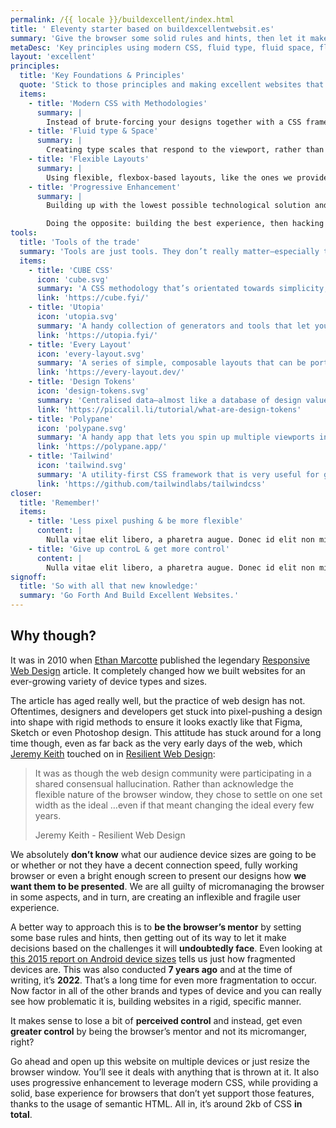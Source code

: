 ```yaml
---
permalink: /{{ locale }}/buildexcellent/index.html
title: ' Eleventy starter based on buildexcellentwebsit.es'
summary: 'Give the browser some solid rules and hints, then let it make the right decisions for the people that visit it, based on their device, connection quality and capabilities. This is how they will get a genuinely great user experience, rather than a fragmented, broken one.'
metaDesc: 'Key principles using modern CSS, fluid type, fluid space, flexible layout and progressive enhancement will help you to build better front-ends that work for everyone.'
layout: 'excellent'
principles:
  title: 'Key Foundations & Principles'
  quote: 'Stick to those principles and making excellent websites that work for everyone suddenly becomes much, much easier.'
  items:
    - title: 'Modern CSS with Methodologies'
      summary: |
        Instead of brute-forcing your designs together with a CSS framework, consider opting for a CSS methodology like [CUBE CSS](https://cube.fyi/), [SMACSS](http://smacss.com/) or [BEM](http://getbem.com/introduction/) that empowers you to write flexible, portable CSS, rather than rigid, inflexible and overly-specific CSS.
    - title: 'Fluid type & Space'
      summary: |
        Creating type scales that respond to the viewport, rather than setting explicit values for typography and space allows you to set rules once and forget about them, knowing that whatever device, regardless of its available size will be presented with appropriate sizes.
    - title: 'Flexible Layouts'
      summary: |
        Using flexible, flexbox-based layouts, like the ones we provide in [Every Layout](https://every-layout.dev/), ensures that regardless of conditions—be it content or available screen size: your front-end will be able to respond in the most appropriate way. Giving browsers hints and space to do what they do best, helps your front-end handle tricky scenarios where breakpoint-based layouts consistently fail.
    - title: 'Progressive Enhancement'
      summary: |
        Building up with the lowest possible technological solution and enhancing it where device capability, connection speeds and context conditions allow, helps you build for everyone, not just the minority of people that have fast connections and powerful devices that work well, all the time.

        Doing the opposite: building the best experience, then hacking it down for a handful of selected edge-cases means you’re almost  certainly going to build an experience that’s excludes a lot of people.
tools:
  title: 'Tools of the trade'
  summary: 'Tools are just tools. They don’t really matter—especially to the people trying to use the websites you build. The same goes for frameworks too. The most important thing is that you stick to the key principles. Even so, here are some useful tools I use together to build flexible front-ends.'
  items:
    - title: 'CUBE CSS'
      icon: 'cube.svg'
      summary: 'A CSS methodology that’s orientated towards simplicity, pragmatism and consistency.'
      link: 'https://cube.fyi/'
    - title: 'Utopia'
      icon: 'utopia.svg'
      summary: 'A handy collection of generators and tools that let you build up various fluid type and space scales depending on viewport sizes to help with responsive design.'
      link: 'https://utopia.fyi/'
    - title: 'Every Layout'
      icon: 'every-layout.svg'
      summary: 'A series of simple, composable layouts that can be ported to any project. There’s also heaps of learning material to help you *really* learn CSS layout.'
      link: 'https://every-layout.dev/'
    - title: 'Design Tokens'
      icon: 'design-tokens.svg'
      summary: 'Centralised data—almost like a database of design values—that could be consumed by anything that understands a standard, like JSON to help with design consistency.'
      link: 'https://piccalil.li/tutorial/what-are-design-tokens'
    - title: 'Polypane'
      icon: 'polypane.svg'
      summary: 'A handy app that lets you spin up multiple viewports in various configurations to help you build truly responsive sites.'
      link: 'https://polypane.app/'
    - title: 'Tailwind'
      icon: 'tailwind.svg'
      summary: 'A utility-first CSS framework that is very useful for generating utility classes on demand for CUBE CSS.'
      link: 'https://github.com/tailwindlabs/tailwindcss'
closer:
  title: 'Remember!'
  items:
    - title: 'Less pixel pushing & be more flexible'
      content: |
        Nulla vitae elit libero, a pharetra augue. Donec id elit non mi porta gravida at eget metus. Vestibulum id ligula porta felis euismod semper. Vestibulum id ligula porta felis euismod semper. Fusce dapibus, tellus ac cursus commodo, tortor mauris condimentum nibh, ut fermentum massa justo sit amet risus. Cras justo odio, dapibus ac facilisis in, egestas eget quam.
    - title: 'Give up controL & get more control'
      content: |
        Nulla vitae elit libero, a pharetra augue. Donec id elit non mi porta gravida at eget metus. Vestibulum id ligula porta felis euismod semper. Vestibulum id ligula porta felis euismod semper. Fusce dapibus, tellus ac cursus commodo, tortor mauris condimentum nibh, ut fermentum massa justo sit amet risus. Cras justo odio, dapibus ac facilisis in, egestas eget quam.
signoff:
  title: 'So with all that new knowledge:'
  summary: 'Go Forth And Build Excellent Websites.'
---
```


## Why though?

It was in 2010 when [Ethan Marcotte](https://twitter.com/beep) published the legendary [Responsive Web Design](https://alistapart.com/article/responsive-web-design/) article. It completely changed how we built websites for an ever-growing variety of device types and sizes.

The article has aged really well, but the practice of web design has not. Oftentimes, designers and developers get stuck into pixel-pushing a design into shape with rigid methods to ensure it looks exactly like that Figma, Sketch or even Photoshop design. This attitude has stuck around for a long time though, even as far back as the very early days of the web, which [Jeremy Keith](https://twitter.com/adactio) touched on in [Resilient Web Design](https://resilientwebdesign.com/):

> It was as though the web design community were participating in a shared consensual hallucination. Rather than acknowledge the flexible nature of the browser window, they chose to settle on one set width as the ideal …even if that meant changing the ideal every few years.
>
> Jeremy Keith - Resilient Web Design

We absolutely **don’t know** what our audience device sizes are going to be or whether or not they have a decent connection speed, fully working browser or even a bright enough screen to present our designs how **we want them to be presented**. We are all guilty of micromanaging the browser in some aspects, and in turn, are creating an inflexible and fragile user experience.

A better way to approach this is to **be the browser’s mentor** by setting some base rules and hints, then getting out of its way to let it make decisions based on the challenges it will **undoubtedly face**. Even looking at [this 2015 report on Android device sizes](https://www.opensignal.com/sites/opensignal-com/files/data/reports/global/data-2015-08/2015_08_fragmentation_report.pdf) tells us just how fragmented devices are. This was also conducted **7 years ago** and at the time of writing, it’s **2022**. That’s a long time for even more fragmentation to occur. Now factor in all of the other brands and types of device and you can really see how problematic it is, building websites in a rigid, specific manner.

It makes sense to lose a bit of **perceived control** and instead, get even **greater control** by being the browser’s mentor and not its micromanger, right?

Go ahead and open up this website on multiple devices or just resize the browser window. You’ll see it deals with anything that is thrown at it. It also uses progressive enhancement to leverage modern CSS, while providing a solid, base experience for browsers that don’t yet support those features, thanks to the usage of semantic HTML. All in, it’s around 2kb of CSS **in total**.
